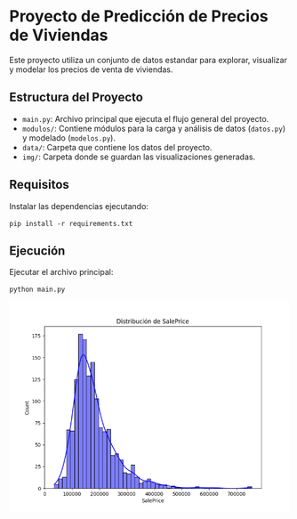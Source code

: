 # Proyecto de Predicción de Precios de Viviendas

Este proyecto utiliza un conjunto de datos estandar para explorar, visualizar y modelar los precios de venta de viviendas.

## Estructura del Proyecto
- `main.py`: Archivo principal que ejecuta el flujo general del proyecto.
- `modulos/`: Contiene módulos para la carga y análisis de datos (`datos.py`) y modelado (`modelos.py`).
- `data/`: Carpeta que contiene los datos del proyecto.
- `img/`: Carpeta donde se guardan las visualizaciones generadas.

## Requisitos
Instalar las dependencias ejecutando:
```
pip install -r requirements.txt
```

## Ejecución
Ejecutar el archivo principal:
```
python main.py
```
![](https://github.com/juan9913/repo-anex/blob/main/img/dist_saleprice.png)
